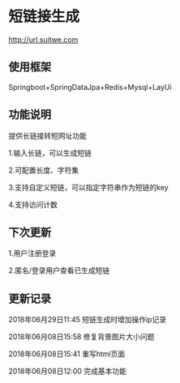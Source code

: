 # 短链接生成 
http://url.suitwe.com

## 使用框架
Springboot+SpringDataJpa+Redis+Mysql+LayUi

## 功能说明
提供长链接转短网址功能

1.输入长链，可以生成短链

2.可配置长度、字符集

3.支持自定义短链，可以指定字符串作为短链的key

4.支持访问计数

## 下次更新
1.用户注册登录

2.匿名/登录用户查看已生成短链

## 更新记录
2018年06月29日11:45 短链生成时增加操作ip记录

2018年06月08日15:58 修复背景图片大小问题

2018年06月08日15:41 重写html页面

2018年06月08日12:00 完成基本功能
